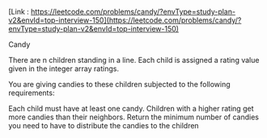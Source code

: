[Link : https://leetcode.com/problems/candy/?envType=study-plan-v2&envId=top-interview-150](https://leetcode.com/problems/candy/?envType=study-plan-v2&envId=top-interview-150)

Candy


There are n children standing in a line. Each child is assigned a rating value given in the integer array ratings.

You are giving candies to these children subjected to the following requirements:

Each child must have at least one candy.
Children with a higher rating get more candies than their neighbors.
Return the minimum number of candies you need to have to distribute the candies to the children
